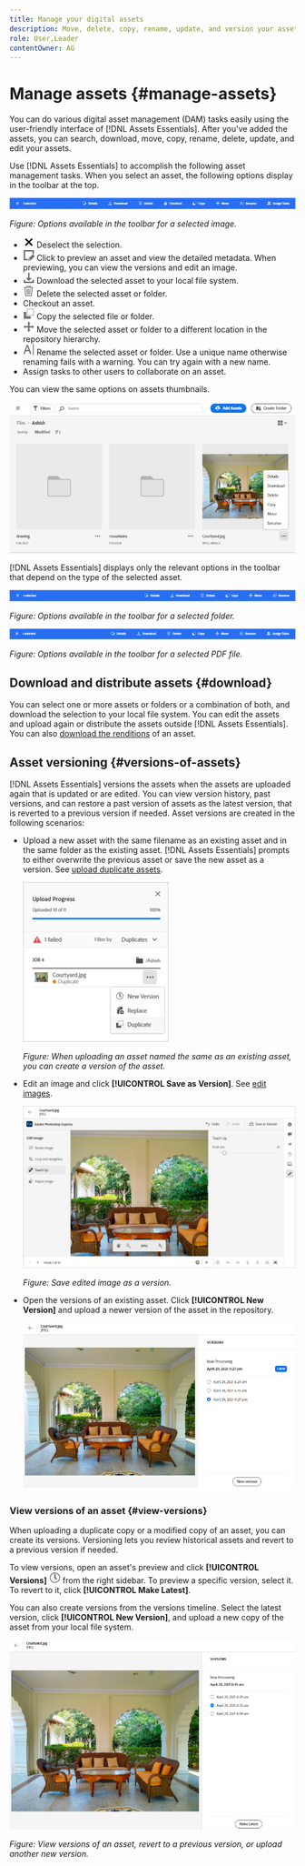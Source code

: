 ```yaml
---
title: Manage your digital assets
description: Move, delete, copy, rename, update, and version your assets in [!DNL Assets Essentials].
role: User,Leader
contentOwner: AG
---
```


# Manage assets {#manage-assets}

You can do various digital asset management (DAM) tasks easily using the user-friendly interface of [!DNL Assets Essentials]. After you've added the assets, you can search, download, move, copy, rename, delete, update, and edit your assets. 

Use [!DNL Assets Essentials] to accomplish the following asset management tasks. When you select an asset, the following options display in the toolbar at the top.

![Toolbar options when you select an asset](assets/toolbar-image-selected.png)

*Figure: Options available in the toolbar for a selected image.*

* ![deselect icon](assets/do-not-localize/close-icon.png) Deselect the selection.
* ![details icon](assets/do-not-localize/edit-in-icon.png) Click to preview an asset and view the detailed metadata. When previewing, you can view the versions and edit an image.
* ![download icon](assets/do-not-localize/download-icon.png) Download the selected asset to your local file system.
* ![delete icon](assets/do-not-localize/delete-icon.png) Delete the selected asset or folder.
* <!-- ![checkout icon](assets/do-not-localize/checkout-icon.png) --> Checkout an asset.
* ![copy icon](assets/do-not-localize/copy-icon.png) Copy the selected file or folder.
* ![move icon](assets/do-not-localize/move-icon.png) Move the selected asset or folder to a different location in the repository hierarchy.
* ![rename icon](assets/do-not-localize/rename-icon.png) Rename the selected asset or folder. Use a unique name otherwise renaming fails with a warning. You can try again with a new name.
* <!-- ![assign task icon](assets/do-not-localize/assign-task-icon.png) --> Assign tasks to other users to collaborate on an asset.

You can view the same options on assets thumbnails.

![Options on asset thumbnail to manage an asset](assets/options-on-thumbnail.png)

[!DNL Assets Essentials] displays only the relevant options in the toolbar that depend on the type of the selected asset.

![Toolbar options when you select an asset](assets/toolbar-folder-selected.png)

*Figure: Options available in the toolbar for a selected folder.*

![Toolbar options when you select an asset](assets/toolbar-pdf-selected.png)

*Figure: Options available in the toolbar for a selected PDF file.*

## Download and distribute assets {#download}

You can select one or more assets or folders or a combination of both, and download the selection to your local file system. You can edit the assets and upload again or distribute the assets outside [!DNL Assets Essentials]. You can also [download the renditions](/help/add-delete.md#renditions) of an asset.

## Asset versioning {#versions-of-assets}

<!-- 
TBD: query for engineering: How many versions are maintained. What happens when we reach that limit? Are old versions automatically removed? -->

[!DNL Assets Essentials] versions the assets when the assets are uploaded again that is updated or are edited. You can view version history, past versions, and can restore a past version of assets as the latest version, that is reverted to a previous version if needed. Asset versions are created in the following scenarios:

* Upload a new asset with the same filename as an existing asset and in the same folder as the existing asset. [!DNL Assets Essentials] prompts to either overwrite the previous asset or save the new asset as a version. See [upload duplicate assets](/help/add-delete.md#resolve-upload-fails).

  ![Create versions when uploading](assets/uploads-manage-duplicates.png)

  *Figure: When uploading an asset named the same as an existing asset, you can create a version of the asset.*

* Edit an image and click **[!UICONTROL Save as Version]**. See [edit images](/help/edit-images.md).

  ![Save edited image as a version](assets/edit-image2.png)

  *Figure: Save edited image as a version.*

* Open the versions of an existing asset. Click **[!UICONTROL New Version]** and upload a newer version of the asset in the repository.

  ![Option to upload a new version of an asset from the version history](assets/view-asset-versions2.png)

### View versions of an asset {#view-versions}

When uploading a duplicate copy or a modified copy of an asset, you can create its versions. Versioning lets you review historical assets and revert to a previous version if needed.

To view versions, open an asset's preview and click **[!UICONTROL Versions]** ![Versions icon](assets/do-not-localize/versions-clock-icon.png) from the right sidebar. To preview a specific version, select it. To revert to it, click **[!UICONTROL Make Latest]**.

You can also create versions from the versions timeline. Select the latest version, click **[!UICONTROL New Version]**, and upload a new copy of the asset from your local file system.

![View versions of an asset](assets/view-asset-versions1.png)

*Figure: View versions of an asset, revert to a previous version, or upload another new version.*
